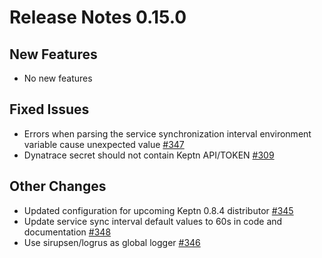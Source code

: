 # Release Notes 0.15.0

## New Features

- No new features

## Fixed Issues

- Errors when parsing the service synchronization interval environment variable cause unexpected value [#347](https://github.com/keptn-contrib/dynatrace-service/issues/347)
- Dynatrace secret should not contain Keptn API/TOKEN [#309](https://github.com/keptn-contrib/dynatrace-service/issues/309)

## Other Changes

- Updated configuration for upcoming Keptn 0.8.4 distributor [#345](https://github.com/keptn-contrib/dynatrace-service/pull/345)
- Update service sync interval default values to 60s in code and documentation [#348](https://github.com/keptn-contrib/dynatrace-service/pull/348) 
- Use sirupsen/logrus as global logger [#346](https://github.com/keptn-contrib/dynatrace-service/pull/346)
